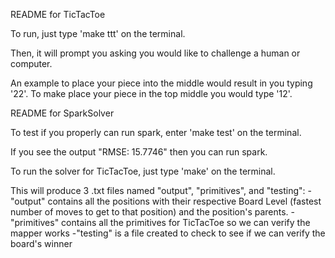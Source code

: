 README for TicTacToe

To run, just type
'make ttt' on the terminal.

Then, it will prompt you asking you would like to challenge a human or computer.

An example to place your piece into the middle would result in you typing '22'.
To make place your piece in the top middle you would type '12'.



README for SparkSolver

To test if you properly can run spark, enter
'make test' on the terminal.

If you see the output "RMSE: 15.7746" then you can run spark.

To run the solver for TicTacToe, just type
'make' on the terminal.

This will produce 3 .txt files named "output", "primitives", and "testing":
    -"output" contains all the positions with their respective Board Level 
    (fastest number of moves to get to that position) and the position's parents.
    -"primitives" contains all the primitives for TicTacToe so we can verify the mapper works
    -"testing" is a file created to check to see if we can verify the board's winner
